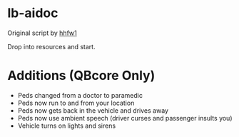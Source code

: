 # lb-aidoc

Original script by [hhfw1](https://github.com/hhfw1/hh_aidoc)

Drop into resources and start.

# Additions (QBcore Only)

* Peds changed from a doctor to paramedic
* Peds now run to and from your location
* Peds now gets back in the vehicle and drives away
* Peds now use ambient speech (driver curses and passenger insults you)
* Vehicle turns on lights and sirens
